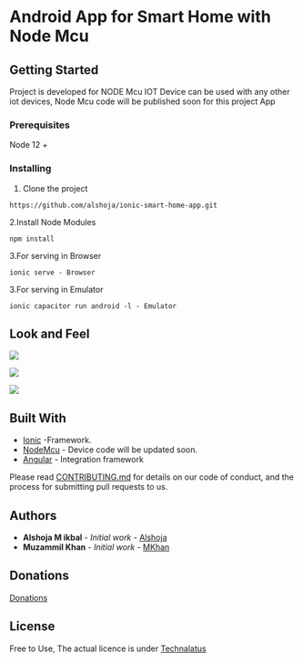 
# Android App for Smart Home with Node Mcu

## Getting Started

Project is developed for NODE Mcu IOT Device can be used with any other iot devices, Node Mcu code will be published soon for this project App
### Prerequisites

Node 12 +


### Installing

1. Clone the project

```
https://github.com/alshoja/ionic-smart-home-app.git
```
2.Install Node Modules

    npm install
    
3.For serving in Browser

	ionic serve - Browser
  
3.For serving in Emulator

	ionic capacitor run android -l - Emulator
  


## Look and Feel

<a target="_blank" href="#"><img src="https://i.ibb.co/D42KJ5C/iot1.png"/></a>

<a target="_blank" href="#"><img src="https://i.ibb.co/ctSGcsS/iot2.png"/></a>

<a target="_blank" href="#"><img src="https://i.ibb.co/pLfjb5Z/iot3.png"/></a>
  




## Built With

* [Ionic](https://ionicframework.com/) -Framework.
* [NodeMcu](https://www.nodemcu.com/index_en.html) - Device code will be updated soon.
* [Angular](https://angular.io/) - Integration framework





Please read [CONTRIBUTING.md](https://github.com/alshoja/Income-Expence-Manager/blob/master/CODE_OF_CONDUCT.md) for details on our code of conduct, and the process for submitting pull requests to us.


## Authors

* **Alshoja M ikbal** - *Initial work* - [Alshoja ](https://github.com/alshoja)
* **Muzammil Khan** - *Initial work* - [MKhan ](https://github.com/muzammilmkhan)


## Donations
[Donations](https://www.paypal.me/alshoja)



## License

Free to Use, The actual licence is under [Technalatus](http://technalatus.com/)


